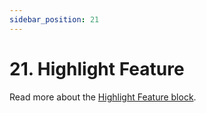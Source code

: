 ```yaml
---
sidebar_position: 21
---
```


# 21. Highlight Feature

Read more about the [Highlight Feature block](https://www.google.com/url?q=https://docs.google.com/document/d/1QQa5uvE3TG0TaK-wDjLlK9JXE5Kqy0NSQbwQ6o4UFAg/edit%23heading%3Dh.wmiln2ndjvu&sa=D&source=editors&ust=1664361389188641&usg=AOvVaw1L_5ufDLDFsUtr07wPZNQQ).